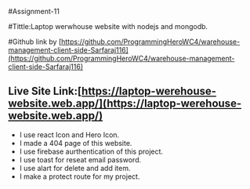 #Assignment-11

#Tittle:Laptop werwhouse website with nodejs and mongodb.

#Github link by [https://github.com/ProgrammingHeroWC4/warehouse-management-client-side-Sarfaraj116](https://github.com/ProgrammingHeroWC4/warehouse-management-client-side-Sarfaraj116)

## Live Site Link:[https://laptop-werehouse-website.web.app/](https://laptop-werehouse-website.web.app/)


* I use react Icon and Hero Icon.
* I made a 404 page of this website.
* I use firebase aurthentication of this project.
* I use toast for reseat email password.
* I use alart for delete and add item.
* I make a protect route for my project.
